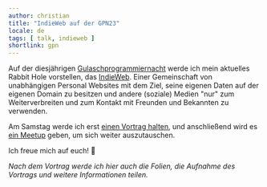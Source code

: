 ```yaml
---
author: christian
title: "IndieWeb auf der GPN23"
locale: de
tags: [ talk, indieweb ]
shortlink: gpn
---
```


Auf der diesjährigen [Gulaschprogrammiernacht][gulasch] werde ich mein aktuelles Rabbit Hole
vorstellen, das [IndieWeb][indieweb]. Einer Gemeinschaft von unabhängigen Personal Websites mit dem
Ziel, seine eigenen Daten auf der eigenen Domain zu besitzen und andere (soziale)
Medien "nur" zum Weiterverbreiten und zum Kontakt mit Freunden und Bekannten zu verwenden.

[gulasch]: https://entropia.de/GPN23
[indieweb]: https://indieweb.org/

Am Samstag werde ich erst [einen Vortrag halten](https://cfp.gulas.ch/gpn23/talk/RYNLPG/),
und anschließend wird es [ein Meetup](https://cfp.gulas.ch/gpn23/talk/VNSQZJ/) geben, um 
sich weiter auszutauschen.

Ich freue mich auf euch! 🚀

*Nach dem Vortrag werde ich hier auch die Folien, die Aufnahme des Vortrags und weitere Informationen teilen.*
